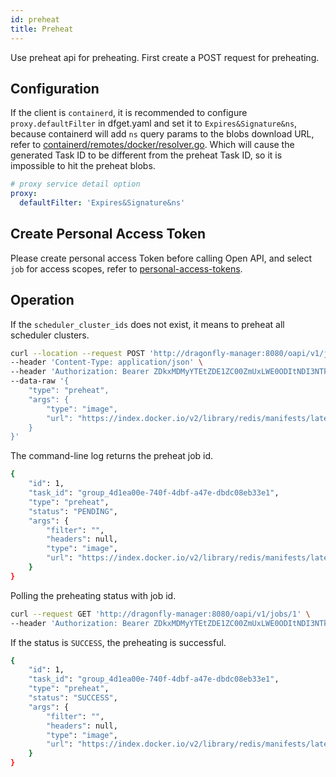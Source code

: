 ```yaml
---
id: preheat
title: Preheat
---
```


Use preheat api for preheating. First create a POST request for preheating.

## Configuration

If the client is `containerd`, it is recommended to configure `proxy.defaultFilter` in dfget.yaml and set it to `Expires&Signature&ns`,
because containerd will add `ns` query params to the blobs download URL,
refer to [containerd/remotes/docker/resolver.go](https://github.com/containerd/containerd/blob/main/remotes/docker/resolver.go#L493).
Which will cause the generated Task ID to be different from the preheat Task ID, so it is impossible to hit the preheat blobs.

```yaml
# proxy service detail option
proxy:
  defaultFilter: 'Expires&Signature&ns'
```

## Create Personal Access Token

Please create personal access Token before calling Open API, and select `job` for access scopes,
refer to [personal-access-tokens](./personal-access-tokens.md).

## Operation

If the `scheduler_cluster_ids` does not exist,
it means to preheat all scheduler clusters.

```bash
curl --location --request POST 'http://dragonfly-manager:8080/oapi/v1/jobs' \
--header 'Content-Type: application/json' \
--header 'Authorization: Bearer ZDkxMDMyYTEtZDE1ZC00ZmUxLWE0ODItNDI3NTk1ZGM2YWU0' \
--data-raw '{
    "type": "preheat",
    "args": {
        "type": "image",
        "url": "https://index.docker.io/v2/library/redis/manifests/latest"
    }
}'
```

The command-line log returns the preheat job id.

```bash
{
    "id": 1,
    "task_id": "group_4d1ea00e-740f-4dbf-a47e-dbdc08eb33e1",
    "type": "preheat",
    "status": "PENDING",
    "args": {
        "filter": "",
        "headers": null,
        "type": "image",
        "url": "https://index.docker.io/v2/library/redis/manifests/latest"
    }
}
```

Polling the preheating status with job id.

```bash
curl --request GET 'http://dragonfly-manager:8080/oapi/v1/jobs/1' \
--header 'Authorization: Bearer ZDkxMDMyYTEtZDE1ZC00ZmUxLWE0ODItNDI3NTk1ZGM2YWU0'
```

If the status is `SUCCESS`, the preheating is successful.

```bash
{
    "id": 1,
    "task_id": "group_4d1ea00e-740f-4dbf-a47e-dbdc08eb33e1",
    "type": "preheat",
    "status": "SUCCESS",
    "args": {
        "filter": "",
        "headers": null,
        "type": "image",
        "url": "https://index.docker.io/v2/library/redis/manifests/latest"
    }
}
```
